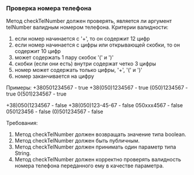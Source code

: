 
### Проверка номера телефона

Метод checkTelNumber должен проверять, является ли аргумент telNumber валидным номером телефона.
Критерии валидности:
1) если номер начинается с &#39;+&#39;, то он содержит 12 цифр
2) если номер начинается с цифры или открывающей скобки, то он содержит 10 цифр
3) может содержать 1 пару скобок &#39;(&#39; и &#39;)&#39;
4) скобки (если они есть) внутри содержат четко 3 цифры
5) номер может содержать только цифры, &#39;+&#39;, &#39;(&#39; и &#39;)&#39;
6) номер заканчивается на цифру

Примеры:
+380501234567 - true
+38(050)1234567 - true
(050)1234567 - true
0(501)234567 - true

+38)050(1234567 - false
+38(050)123-45-67 - false
050ххх4567 - false
050123456 - false
(0)501234567 - false


Требования:
1.	Метод checkTelNumber должен возвращать значение типа boolean.
2.	Метод checkTelNumber должен быть публичным.
3.	Метод checkTelNumber должен принимать один параметр типа String.
4.	Метод checkTelNumber должен корректно проверять валидность номера телефона переданного ему в качестве параметра.


